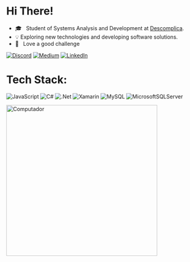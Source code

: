 # Hi There!

- 🎓 &nbsp; Student of Systems Analysis and Development at <a href="https://descomplica.com.br/faculdade/b/">Descomplica</a>.
-  &#128161; Exploring new technologies and developing software solutions.
- 🌱 &nbsp; Love a good challenge

[![Discord](https://img.shields.io/badge/Discord-%237289DA.svg?logo=discord&logoColor=white)](htttps://discord.gg/RafaProtasio#9366) [![Medium](https://img.shields.io/badge/Medium-12100E?logo=medium&logoColor=white)](https://medium.com/@https://rafaelaprotasio.medium.com/) [![LinkedIn](https://img.shields.io/badge/LinkedIn-%230077B5.svg?logo=linkedin&logoColor=white)](https://linkedin.com/in/https://www.linkedin.com/in/rafaela-protasio/) 



# Tech Stack:

![JavaScript](https://img.shields.io/badge/javascript-%23323330.svg?style=flat&logo=javascript&logoColor=%23F7DF1E)
![C#](https://img.shields.io/badge/c%23-%23239120.svg?style=flat&logo=csharp&logoColor=white)
![.Net](https://img.shields.io/badge/.NET-5C2D91?style=flat&logo=.net&logoColor=white)
![Xamarin](https://img.shields.io/badge/Xamarin-3199DC?style=flat&logo=xamarin&logoColor=white)
![MySQL](https://img.shields.io/badge/mysql-%2300f.svg?style=flat&logo=mysql&logoColor=white)
![MicrosoftSQLServer](https://img.shields.io/badge/Microsoft%20SQL%20Server-CC2927?style=flat&logo=microsoft%20sql%20server&logoColor=white)



<img src="https://cdna.artstation.com/p/assets/images/images/021/720/920/original/pixel-jeff-mario.gif?1572709433" min-width="400px" max-width="400px" width="400px" align="center" alt="Computador">
